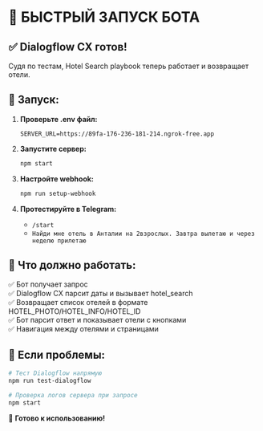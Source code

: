 # 🚀 БЫСТРЫЙ ЗАПУСК БОТА

## ✅ Dialogflow CX готов!
Судя по тестам, Hotel Search playbook теперь работает и возвращает отели.

## 🔧 Запуск:

1. **Проверьте .env файл:**
   ```
   SERVER_URL=https://89fa-176-236-181-214.ngrok-free.app
   ```

2. **Запустите сервер:**
   ```bash
   npm start
   ```

3. **Настройте webhook:**
   ```bash
   npm run setup-webhook
   ```

4. **Протестируйте в Telegram:**
   - `/start`
   - `Найди мне отель в Анталии на 2взрослых. Завтра вылетаю и через неделю прилетаю`

## 🎯 Что должно работать:

✅ Бот получает запрос  
✅ Dialogflow CX парсит даты и вызывает hotel_search  
✅ Возвращает список отелей в формате HOTEL_PHOTO/HOTEL_INFO/HOTEL_ID  
✅ Бот парсит ответ и показывает отели с кнопками  
✅ Навигация между отелями и страницами  

## 🐛 Если проблемы:

```bash
# Тест Dialogflow напрямую
npm run test-dialogflow

# Проверка логов сервера при запросе
npm start
```

🎉 **Готово к использованию!**
